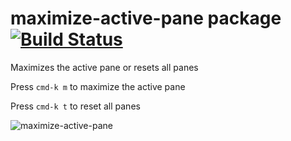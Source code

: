 # maximize-active-pane package [![Build Status](https://travis-ci.org/saschagehlich/maximize-active-pane.svg?branch=master)](https://travis-ci.org/saschagehlich/maximize-active-pane)

Maximizes the active pane or resets all panes

Press `cmd-k m` to maximize the active pane

Press `cmd-k t` to reset all panes

![maximize-active-pane](http://i.imgur.com/zWOHnRt.gif)
